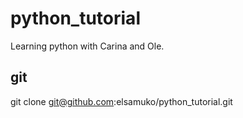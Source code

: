 # python_tutorial
Learning python with Carina and Ole.

## git
git clone git@github.com:elsamuko/python_tutorial.git



